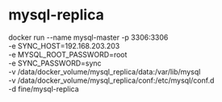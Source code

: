 # mysql-replica

docker run --name mysql-master -p 3306:3306 \
  -e SYNC_HOST=192.168.203.203 \
  -e MYSQL_ROOT_PASSWORD=root \
  -e SYNC_PASSWORD=sync \
  -v /data/docker_volume/mysql_replica/data:/var/lib/mysql \
  -v /data/docker_volume/mysql_replica/conf:/etc/mysql/conf.d \
  -d fine/mysql-replica
